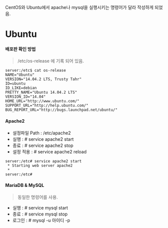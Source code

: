 CentOS와 Ubuntu에서 apache나 mysql을 실행시키는 명령어가 달라 작성하게 되었음.
# Ubuntu
#### 배포판 확인 방법
> /etc/os-release 에 기록 되어 있음.

```
server:/etc$ cat os-release
NAME="Ubuntu"
VERSION="14.04.2 LTS, Trusty Tahr"
ID=ubuntu
ID_LIKE=debian
PRETTY_NAME="Ubuntu 14.04.2 LTS"
VERSION_ID="14.04"
HOME_URL="http://www.ubuntu.com/"
SUPPORT_URL="http://help.ubuntu.com/"
BUG_REPORT_URL="http://bugs.launchpad.net/ubuntu/"
```
#### Apache2
* 설정파일 Path : /etc/apache2
* 실행 : # service apache2 start
* 종료 : # service apache2 stop
* 설정 적용 : # service apache2 reload

```
server:/etc# service apache2 start
 * Starting web server apache2
 *
server:/etc# 
```

#### MariaDB & MySQL
> 동일한 명령어를 사용.

* 실행 : # service mysql start
* 종료 : # service mysql stop
* 로그인 : # mysql -u 아이디 -p
